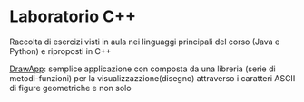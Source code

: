 # Laboratorio C++

Raccolta di esercizi visti in aula nei linguaggi principali del corso (Java e Python) e riproposti in C++  

[DrawApp](DrawApp/README.md): semplice applicazione con composta da una libreria (serie di metodi-funzioni) per la visualizzazzione(disegno) attraverso i caratteri ASCII di figure geometriche e non solo
